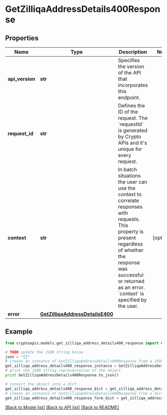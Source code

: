 # GetZilliqaAddressDetails400Response


## Properties
Name | Type | Description | Notes
------------ | ------------- | ------------- | -------------
**api_version** | **str** | Specifies the version of the API that incorporates this endpoint. | 
**request_id** | **str** | Defines the ID of the request. The &#x60;requestId&#x60; is generated by Crypto APIs and it&#39;s unique for every request. | 
**context** | **str** | In batch situations the user can use the context to correlate responses with requests. This property is present regardless of whether the response was successful or returned as an error. &#x60;context&#x60; is specified by the user. | [optional] 
**error** | [**GetZilliqaAddressDetailsE400**](GetZilliqaAddressDetailsE400.md) |  | 

## Example

```python
from cryptoapis.models.get_zilliqa_address_details400_response import GetZilliqaAddressDetails400Response

# TODO update the JSON string below
json = "{}"
# create an instance of GetZilliqaAddressDetails400Response from a JSON string
get_zilliqa_address_details400_response_instance = GetZilliqaAddressDetails400Response.from_json(json)
# print the JSON string representation of the object
print GetZilliqaAddressDetails400Response.to_json()

# convert the object into a dict
get_zilliqa_address_details400_response_dict = get_zilliqa_address_details400_response_instance.to_dict()
# create an instance of GetZilliqaAddressDetails400Response from a dict
get_zilliqa_address_details400_response_form_dict = get_zilliqa_address_details400_response.from_dict(get_zilliqa_address_details400_response_dict)
```
[[Back to Model list]](../README.md#documentation-for-models) [[Back to API list]](../README.md#documentation-for-api-endpoints) [[Back to README]](../README.md)


